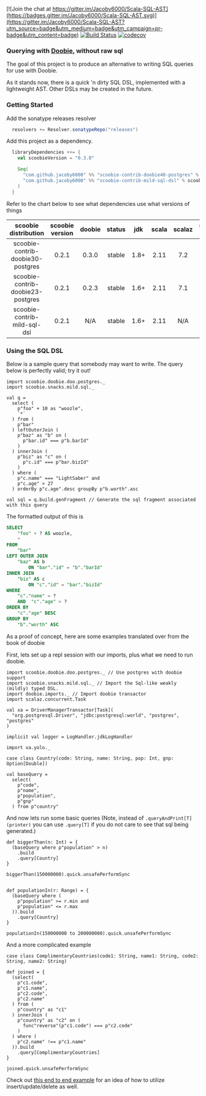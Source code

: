 [![Join the chat at https://gitter.im/Jacoby6000/Scala-SQL-AST](https://badges.gitter.im/Jacoby6000/Scala-SQL-AST.svg)](https://gitter.im/Jacoby6000/Scala-SQL-AST?utm_source=badge&utm_medium=badge&utm_campaign=pr-badge&utm_content=badge) [![Build Status](https://travis-ci.org/Jacoby6000/scoobie.svg?branch=master)](https://travis-ci.org/Jacoby6000/scoobie) [![codecov](https://codecov.io/gh/Jacoby6000/scoobie/branch/master/graph/badge.svg)](https://codecov.io/gh/Jacoby6000/scoobie)

### Querying with [Doobie](https://github.com/tpolecat/doobie), without raw sql

The goal of this project is to produce an alternative to writing SQL queries for use with Doobie.

As it stands now, there is a quick 'n dirty SQL DSL, implemented with a lightweight AST. Other DSLs may be created in the future.

### Getting Started

Add the sonatype releases resolver
```scala
  resolvers += Resolver.sonatypeRepo("releases")
```

Add this project as a dependency.
```scala
  libraryDependencies ++= {
    val scoobieVersion = "0.3.0"

    Seq(
      "com.github.jacoby6000" %% "scoobie-contrib-doobie40-postgres" % scoobieVersion, // import doobie 4.0 postgres support
      "com.github.jacoby6000" %% "scoobie-contrib-mild-sql-dsl" % scoobieVersion // import the weak sql dsl
    )
  }
```

Refer to the chart below to see what dependencies use what versions of things

| scoobie distribution              | scoobie version | doobie | status | jdk  | scala | scalaz | scalaz-stream | shapeless |
|:---------------------------------:|:---------------:|:------:|:------:|:----:|:-----:|:------:|:-------------:|:---------:|
| scoobie-contrib-doobie30-postgres | 0.2.1           |  0.3.0 | stable | 1.8+ | 2.11  |   7.2  |      0.8a     |    2.3    |
| scoobie-contrib-doobie23-postgres | 0.2.1           |  0.2.3 | stable | 1.6+ | 2.11  |   7.1  |      0.8      |    2.2    |
| scoobie-contrib-mild-sql-dsl      | 0.2.1           |  N/A   | stable | 1.6+ | 2.11  |   N/A  |      N/A      |    2.3    | 

### Using the SQL DSL

Below is a sample query that somebody may want to write. The query below is perfectly valid; try it out!

```tut
import scoobie.doobie.doo.postgres._
import scoobie.snacks.mild.sql._

val q =
  select (
    p"foo" + 10 as "woozle",
    `*`
  ) from ( 
    p"bar" 
  ) leftOuterJoin (
    p"baz" as "b" on (
      p"bar.id" === p"b.barId"
    )
  ) innerJoin (
    p"biz" as "c" on (
      p"c.id" === p"bar.bizId"
    ) 
  ) where (
    p"c.name" === "LightSaber" and
    p"c.age" > 27
  ) orderBy p"c.age".desc groupBy p"b.worth".asc

val sql = q.build.genFragment // Generate the sql fragment associated with this query
```

The formatted output of this is

```sql
SELECT
    "foo" + ? AS woozle,
    * 
FROM
    "bar" 
LEFT OUTER JOIN
    "baz" AS b 
        ON "bar"."id" = "b"."barId" 
INNER JOIN
    "biz" AS c 
        ON "c"."id" = "bar"."bizId" 
WHERE
    "c"."name" = ?
    AND  "c"."age" > ? 
ORDER BY
    "c"."age" DESC 
GROUP BY
    "b"."worth" ASC
```

As a proof of concept, here are some examples translated over from the book of doobie

First, lets set up a repl session with our imports, plus what we need to run doobie.

```tut:silent
import scoobie.doobie.doo.postgres._ // Use postgres with doobie support
import scoobie.snacks.mild.sql._ // Import the Sql-like weakly (mildly) typed DSL.
import doobie.imports._ // Import doobie transactor
import scalaz.concurrent.Task 

val xa = DriverManagerTransactor[Task](
  "org.postgresql.Driver", "jdbc:postgresql:world", "postgres", "postgres"
)

implicit val logger = LogHandler.jdkLogHandler

import xa.yolo._

case class Country(code: String, name: String, pop: Int, gnp: Option[Double])

val baseQuery =
  select(
    p"code",
    p"name",
    p"population",
    p"gnp"
  ) from p"country"
```

And now lets run some basic queries (Note, instead of `.queryAndPrint[T](printer)` you can use `.query[T]` if you do not care to see that sql being generated.) 

```tut
def biggerThan(n: Int) = {
  (baseQuery where p"population" > n)
    .build
    .query[Country]
}

biggerThan(150000000).quick.unsafePerformSync


def populationIn(r: Range) = {
  (baseQuery where (
    p"population" >= r.min and
    p"population" <= r.max
  )).build
    .query[Country]
} 

populationIn(150000000 to 200000000).quick.unsafePerformSync
```

And a more complicated example

```tut
case class ComplimentaryCountries(code1: String, name1: String, code2: String, name2: String)

def joined = {
  (select(
    p"c1.code",
    p"c1.name",
    p"c2.code",
    p"c2.name"
  ) from (
    p"country" as "c1"
  ) innerJoin (
    p"country" as "c2" on (
      func"reverse"(p"c1.code") === p"c2.code"
    )
  ) where (
    p"c2.name" !== p"c1.name"
  )).build
    .query[ComplimentaryCountries]
}

joined.quick.unsafePerformSync
```

Check out [this end to end example](https://github.com/Jacoby6000/scoobie/blob/master/postgres/src/test/scala/scoobie/doobie/PostgresTest.scala#L71) for an idea of how to utilize insert/update/delete as well.
